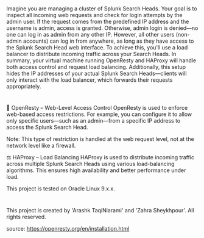 #
Imagine you are managing a cluster of Splunk Search Heads. Your goal is to inspect all incoming web requests and check for login attempts by the admin user. If the request comes from the predefined IP address and the username is admin, access is granted. Otherwise, admin login is denied—no one can log in as admin from any other IP.
However, all other users (non-admin accounts) can log in from anywhere, as long as they have access to the Splunk Search Head web interface.
To achieve this, you'll use a load balancer to distribute incoming traffic across your Search Heads. In summary, your virtual machine running OpenResty and HAProxy will handle both access control and request load balancing.
Additionally, this setup hides the IP addresses of your actual Splunk Search Heads—clients will only interact with the load balancer, which forwards their requests appropriately.
#



🔐 OpenResty – Web-Level Access Control
OpenResty is used to enforce web-based access restrictions. For example, you can configure it to allow only specific users—such as an admin—from a specific IP address to access the Splunk Search Head.

Note: This type of restriction is handled at the web request level, not at the network level like a firewall.

⚖️ HAProxy – Load Balancing
HAProxy is used to distribute incoming traffic across multiple Splunk Search Heads using various load-balancing algorithms. This ensures high availability and better performance under load.


This project is tested on Oracle Linux 9.x.x.
#
This project is created by 'Arashk TaqiNiarami' and 'Zahra Sheykhpour'.
All rights reserved.

source: https://openresty.org/en/installation.html
